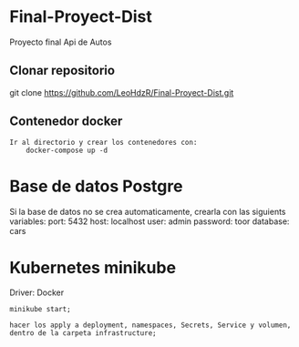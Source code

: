 # Final-Proyect-Dist
Proyecto final Api de Autos

## Clonar repositorio

git clone https://github.com/LeoHdzR/Final-Proyect-Dist.git

## Contenedor docker

    Ir al directorio y crear los contenedores con:
        docker-compose up -d

# Base de datos Postgre
Si la base de datos no se crea automaticamente, crearla con las siguients variables:
    port:  5432
    host: localhost
    user: admin
    password: toor
    database: cars


# Kubernetes minikube
Driver: Docker

    minikube start;

    hacer los apply a deployment, namespaces, Secrets, Service y volumen, dentro de la carpeta infrastructure;


